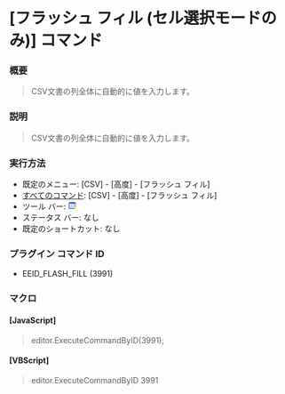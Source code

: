 # \[フラッシュ フィル (セル選択モードのみ)\] コマンド

### 概要

> CSV文書の列全体に自動的に値を入力します。

### 説明

> CSV文書の列全体に自動的に値を入力します。

### 実行方法

- 既定のメニュー: \[CSV\] - \[高度\] - \[フラッシュ フィル\]
- [すべてのコマンド](../../glossary/allcommands): \[CSV\] - \[高度\] - \[フラッシュ フィル\]
- ツール バー: ![](../../images/flash_fill.PNG)
- ステータス バー: なし
- 既定のショートカット: なし

### プラグイン コマンド ID

- EEID\_FLASH\_FILL (3991)

### マクロ

#### \[JavaScript\]

> editor.ExecuteCommandByID(3991);

#### \[VBScript\]

> editor.ExecuteCommandByID 3991
